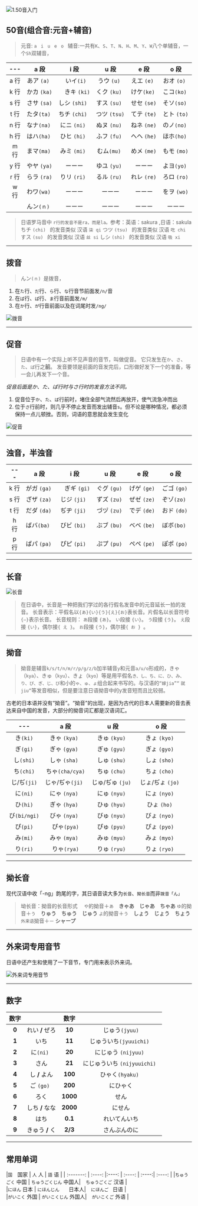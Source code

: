 ![1.50音入门](https://leanote.com/api/file/getImage?fileId=58959927ab64413f92000462)
<br/>

## 50音(组合音:元音+辅音)

>元音:   `a ` `i ` `u ` `e `  `o `
辅音:一共有`K`、`S`、`T`、`N`、`H`、`M`、`Y`、`W`八个单辅音，一个`Sh`双辅音，

|--- | a 段  | i 段  | u 段 | e 段  | o 段   |
| :-------: | :----: |:----: | :----: | :----:| :----: |
|a 行 |  あア `(a) ` |　いイ`(i) ` |   うウ `(u) ` |   えエ `(e) ` | おオ `(o) `|  
|k 行 |  かカ `(ka) ` |　きキ `(ki) ` |   くク `(ku) ` |   けケ`(ke) ` | こコ`(ko) `|  
|s 行 | さサ `(sa) `  |しシ `(shi) `      | すス `(su) `    |せセ `(se) `|そソ`(so) ` |  
|t 行 |  たタ`(ta) `|    ちチ `(chi) `  | つツ `(tsu) `    | てテ  `(te) `   |とト   `(to) `|
|n 行|   なナ`(na) ` |    にニ `(ni) `  | ぬヌ `(nu) `| ねネ  `(ne) `  | のノ`(no) ` |  
|h 行|   はハ`(ha) ` |    ひヒ `(hi) `  | ふフ `(fu) `| へヘ   `(he) `  | ほホ`(ho) ` |  
|m 行|  まマ`(ma) ` |    みミ `(mi) `  | むム`(mu) `|めメ  `(me) `   |もモ  `(mo) ` |  
|y 行 | やヤ `(ya) `  |ーーー  | ゆユ `(yu) `    |ーーー|よヨ`(yo) ` |  
|r 行 |   らラ `(ra) `|    りリ `(ri) `  | るル `(ru) `    | れレ  `(re) `   |ろロ  `(ro) `|  
|w 行|   わワ`(wa) ` |    ーーー |ーーー |ーーー     | をヲ `(wo) ` |  
||  んン`(ｎ) ` |    ーーー| ーーー|ーーー  |ーーー |  
> 日语罗马音中 `r行的发音不是ra，而是la。`参考：英语：sakura ,日语：sakula
ちチ `(chi) ` 的发音类似 汉语 `柒 qi`
つツ `(tsu) ` 的发音类似 汉语 `吃 chi`
すス `(su) ` 的发音类似 汉语 `丝 si`
しシ `(shi) `  的发音类似 汉语 `吸 xi`

---

## 拨音
>んン`(ｎ) `是拨音，
1. 在`た`行、`だ`行、`ら`行、`な`行音节前面发`/n/`音
2. 在`ば`行、`ぱ`行、`ま`行音前面发`/m/`
3. 在`か`行、`が`行音前面以及在词尾时发`/ng/`

![拨音](http://i2.w.yun.hjfile.cn/doc/201212/23c9ebf90a56424e842865082fdf2fbb.jpg)

---

## 促音
>日语中有一个实际上听不见声音的音节，叫做促音。
它只发生在`か`、`さ`、`た`、`ぱ`行之**前**。
发音要领是前面的音发完后，口形做好发下一个的准备，等一会儿再发下一个音。

*促音后面是か、た、ぱ行时与さ行时的发音方法不同。*
1. 促音位于`か`、`た`、`ぱ`行前时，堵住全部气流然后再放开，使气流急冲而出
2. 位于`さ`行前时，则几乎不停止发音而发出辅音`s`。但不论是哪种情况，都必须保持一点儿顿挫。否则，词语的意思就会发生变化

![促音](http://i2.w.yun.hjfile.cn/doc/201212/2c5f7c91b5a74ccb984cb54f4f3af586.jpg)

---


## 浊音，半浊音

|--- | a 段  | i 段  | u 段 | e 段  | o 段   |
| :-------: | :----: |:----: | :----: | :----:| :----: |
|k 行 |  がガ `(ga) ` |　ぎギ `(gi) ` |   ぐグ `(gu) ` |   げゲ `(ge) ` | ごゴ `(go) `|  
|s 行 | ざザ `(za) `  |じジ `(ji) `      | ずズ `(zu) `    |ぜゼ `(ze) `|ぞゾ`(zo) ` |  
|t 行 |   だダ `(da) `|    ぢヂ `(ji) `  | づヅ `(zu) `    | でデ  `(de) `   |おド   `(do) `|   
|h 行 |   ばバ`(ba) ` |    びビ `(bi) `  | ぶブ `(bu) `| べベ   `(be) `  | ぼボ`(bo) ` |  
|p 行 |  ぱパ `(pa) ` |    ぴピ `(pi) `  | ぷプ `(pu) `|ぺペ   `(pe) `   |ぽポ  `(po) ` |  


----

## 长音
![长音](https://leanote.com/api/file/getImage?fileId=587234a9ab6441236e016b36)
> 在日语中，长音是一种把我们学过的各行假名发音中的元音延长一拍的发音。
长音表示：平假名以`{あ}{い}{う}{え}{お}`表长音。片假名以长音符号`{—}`表示长音。
长音规则：
`あ`段接 `{あ}`。
`い`段接 `{い}`。
`う`段接 `{う}`。
`え`段接 `{い}`，偶尔接`{ え }`。
`お`段接 `{う}`，偶尔接`{ お } `。

----

## 拗音

> 拗音是辅音`k/s/t/n/m/r/p/g/z/b`加半辅音`y`和元音`a/u/o`形成的，きゃ（`kya`）、きゅ（`kyu`）、きょ（`kyo`）等是用平假名`き、し、ち、に、ひ、み、り、ぴ、ぎ、じ、び`和小的`ゃ、ゅ、ょ`组合起来书写的。与汉语的`“嫁jia”“` `就jiu”`等发音相似，但是要注意日语拗音中的y发音短而且比较弱。

古老的日本语并没有“拗音”。“拗音”的出现，是因为古代的日本人需要新的音去表达来自中国的发音，大部分的拗音词汇都是汉语词汇。

|--- | a 段   | u 段 |   o 段   |
| :-------: |:----: | :----: | :----: |
|き`(ki)` |  きゃ `(kya) `  |   きゅ `(kyu) ` | きょ `(kyo) `|  
|ぎ`(gi)`|  ぎゃ `(gya) ` |   ぎゅ `(gyu) `  | ぎょ `(gyo) `|  
|し`(shi)` |  しゃ `(sha) ` |   しゅ `(shu) `  | しょ `(sho) `|   
|ち`(chi)` |  ちゃ`(cha/cya)`  |   ちゅ `(chu) `  | ちょ `(cho) `|  
|じ/ぢ`(ji)` |  じゃ/ぢゃ`(ji) `  |   じゅ/ぢゅ `(ju) `  | じょ/ぢょ `(jo) `|  
|に`(ni)` |  にゃ `(nya) `  |   にゅ `(nyu) `  | にょ `(nyo) `|  
|ひ`(hi)` |  ぎゃ `(hya) `  |   ひゅ `(hyu) `  | ひょ `(ho) `|  
|び`(bi/ngi)` |  びゃ `(nya) `  |   びゅ `(nyu) `  | びょ `(nyo) `|   
|ぴ`(pi)` |  ぴゃ`(pya)`  |   ぴゅ `(pyu) `  | ぴょ `(pyo) `|  
|み`(mi)` |  みゃ `(mya) `  |   みゅ `(myu) `  | みょ `(myo) `|   
|り`(ri)` |  りゃ`(rya)`  |   りゅ `(ryu) `  | りょ `(ryo) `|  


---

## 拗长音


现代汉语中收「-ng」韵尾的字，其日语音读大多为`长音`、`拗长音`而非`拨音「ん」`

>坳长音：拗音的长音形式　
`や`的拗音＋`あ`　**きゃあ　じゃあ　ちゃあ**
`ゆ`的拗音＋`う`　**りゅう　ちゅう　じゅう**
`よ`的拗音＋`う`　**しょう　じょう　ちょう**
`外来语`拗音＋` ー `  **シャープ**

---

## 外来词专用音节
日语中还产生和使用了一下音节，专门用来表示外来词。

![外来词专用音节](http://i2.w.yun.hjfile.cn/doc/201212/7b157beff17b46f887ee34334c593404.jpg)

---

## 数字

| 数字|    |数字|      |
| :-------: |:----: | :----: | :----: |
|**0** |  れい **/** ぜろ  |  **10** |じゅう`(jyuu)` |  
|**1**|  いち |   **11**   |  じゅういち`(jyuuichi) `|  
|**2** |  に`(ni) ` |   **20**   |  にじゅう `(nijyuu) `|   
|**3** |  さん  |   **21**   | にじゅういち `(nijyuuichi) `|  
|**4** |  し **/** よん  |   **100**   | ひゃく`(hyaku) `|  
|**5** |  ご `(go) `  |  **200**    | 	にひゃく|  
|**6** |  ろく  |   **1000**   | せん|  
|**7** |  しち **/** なな |  **2000**   | にせん|    
|**8**|  はち |   **0.1**   | れいてんいち|  
|**9** |  きゅう **/** く |    **2/3**     | さんぶんのに|   



---

## 常用单词

|`国`　国家 |  `人` 人 | `語` 语  |
| :-------: | :----: |:----: | :----: | :----:| :----: |
|`ちゅうごく` 中国 |  `ちゅうごくじん` 中国人|　`ちゅうごくご` 汉语 |  
|`にほん` 日本 |  `にほんじん   ` 日本人|　`にほんご ` 日语 |  
|`がいこく` 外国 |  `がいこくじん` 外国人|　`がいこくご` 外语 |  

<br/>

